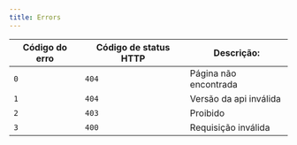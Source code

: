 ```yaml
---
title: Errors
---
```


| Código do erro | Código de status HTTP | Descrição: |
| -------------- | --------------------- | -------------------------- |
| `0`            | `404`                 | Página não encontrada      |
| `1`            | `404`                 | Versão da api inválida     |
| `2`            | `403`                 | Proibido                   |
| `3`            | `400`                 | Requisição inválida        |
